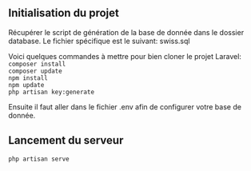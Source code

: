 
## Initialisation du projet

Récupérer le script de génération de la base de donnée dans le dossier database. Le fichier spécifique est le suivant: swiss.sql

Voici quelques commandes à mettre pour bien cloner le projet Laravel: <br>
`composer install` <br>
`composer update` <br>
`npm install` <br>
`npm update` <br>
`php artisan key:generate` <br>

Ensuite il faut aller dans le fichier .env afin de configurer votre base de donnée.


## Lancement du serveur

`php artisan serve` <br>
